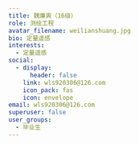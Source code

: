```yaml
---
title: 魏廉爽（16级）
role: 测绘工程
avatar_filename: weilianshuang.jpg
bio: 定量遥感
interests:
  - 定量遥感
social:
  - display:
      header: false
    link: wls920306@126.com
    icon_pack: fas
    icon: envelope
email: wls920306@126.com
superuser: false
user_groups:
  - 毕业生
---
```

